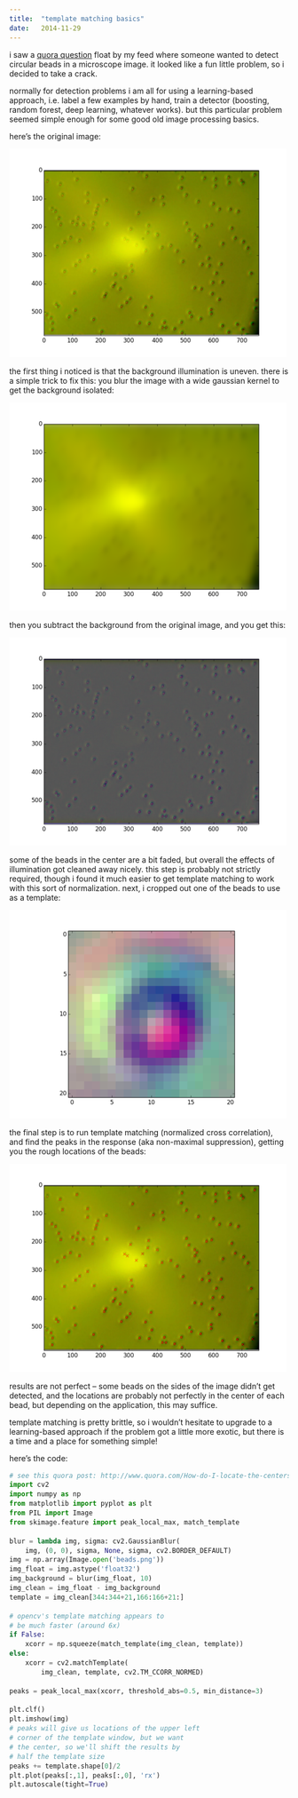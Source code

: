 ```yaml
---
title:  "template matching basics"
date:   2014-11-29
---
```


i saw a [quora question](https://www.quora.com/How-do-I-locate-the-centers-of-the-beads-in-this-video) float by my feed where someone wanted to detect circular beads in a microscope image.  it looked like a fun little problem, so i decided to take a crack.

normally for detection problems i am all for using a learning-based approach, i.e. label a few examples by hand, train a detector (boosting, random forest, deep learning, whatever works).  but this particular problem seemed simple enough for some good old image processing basics.

here’s the original image:

![googlenet](/assets/posts/bubbles/fig1.png)

the first thing i noticed is that the background illumination is uneven.  there is a simple trick to fix this: you blur the image with a wide gaussian kernel to get the background isolated:

![googlenet](/assets/posts/bubbles/fig2.png)

then you subtract the background from the original image, and you get this:

![googlenet](/assets/posts/bubbles/fig3.png)

some of the beads in the center are a bit faded, but overall the effects of illumination got cleaned away nicely.  this step is probably not strictly required, though i found it much easier to get template matching to work with this sort of normalization.  next, i cropped out one of the beads to use as a template:

![googlenet](/assets/posts/bubbles/fig4.png)

the final step is to run template matching (normalized cross correlation), and find the peaks in the response (aka non-maximal suppression), getting you the rough locations of the beads:

![googlenet](/assets/posts/bubbles/fig5.png)

results are not perfect – some beads on the sides of the image didn’t get detected, and the locations are probably not perfectly in the center of each bead, but depending on the application, this may suffice.

template matching is pretty brittle, so i wouldn’t hesitate to upgrade to a learning-based approach if the problem got a little more exotic, but there is a time and a place for something simple!

here’s the code:

```python
# see this quora post: http://www.quora.com/How-do-I-locate-the-centers-of-the-beads-in-this-video
import cv2
import numpy as np
from matplotlib import pyplot as plt
from PIL import Image
from skimage.feature import peak_local_max, match_template

blur = lambda img, sigma: cv2.GaussianBlur(
    img, (0, 0), sigma, None, sigma, cv2.BORDER_DEFAULT)
img = np.array(Image.open('beads.png'))
img_float = img.astype('float32')
img_background = blur(img_float, 10)
img_clean = img_float - img_background
template = img_clean[344:344+21,166:166+21:]

# opencv's template matching appears to
# be much faster (around 6x)
if False:
    xcorr = np.squeeze(match_template(img_clean, template))
else:
    xcorr = cv2.matchTemplate(
        img_clean, template, cv2.TM_CCORR_NORMED)

peaks = peak_local_max(xcorr, threshold_abs=0.5, min_distance=3)

plt.clf()
plt.imshow(img)
# peaks will give us locations of the upper left
# corner of the template window, but we want
# the center, so we'll shift the results by
# half the template size
peaks += template.shape[0]/2
plt.plot(peaks[:,1], peaks[:,0], 'rx')
plt.autoscale(tight=True)
```
